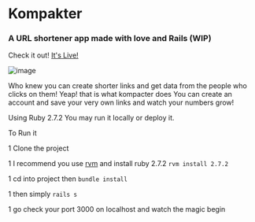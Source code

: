 # Kompakter
### A URL shortener app made with love and Rails (WIP)
Check it out!
[It's Live!](https://kompakter.herokuapp.com/)


![image](https://user-images.githubusercontent.com/20373486/126202421-4096baf0-f2af-44ca-96c8-307498c2c5d6.png)

Who knew you can create shorter links and get data from the people who clicks on them!
Yeap! that is what kompacter does
You can create an account and save your very own links and watch your numbers grow!

Using Ruby 2.7.2
You may run it locally or deploy it.

To Run it

1 Clone the project

1 I recommend you use [rvm](https://rvm.io/) and install ruby 2.7.2 `rvm install 2.7.2`

1 cd into project then `bundle install`

1 then simply `rails s`

1 go check your port 3000 on localhost and watch the magic begin

